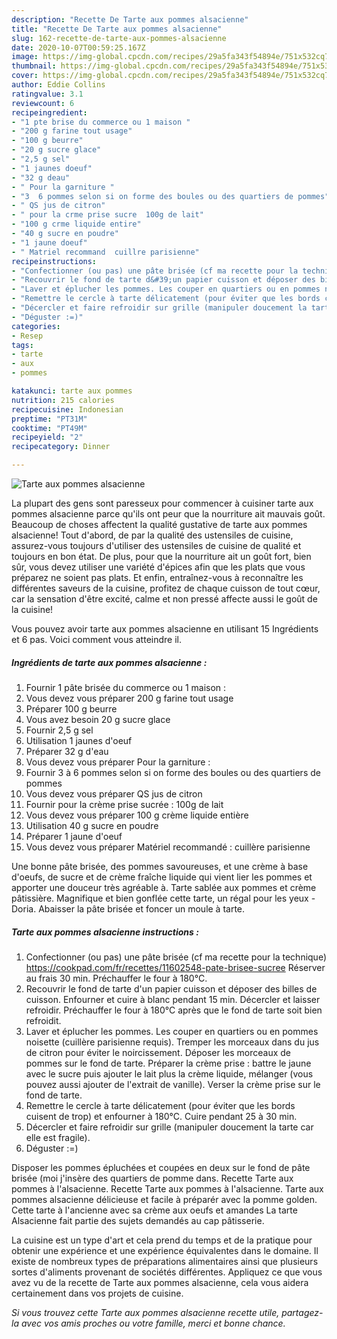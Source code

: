 ```yaml
---
description: "Recette De Tarte aux pommes alsacienne"
title: "Recette De Tarte aux pommes alsacienne"
slug: 162-recette-de-tarte-aux-pommes-alsacienne
date: 2020-10-07T00:59:25.167Z
image: https://img-global.cpcdn.com/recipes/29a5fa343f54894e/751x532cq70/tarte-aux-pommes-alsacienne-photo-principale-de-la-recette.jpg
thumbnail: https://img-global.cpcdn.com/recipes/29a5fa343f54894e/751x532cq70/tarte-aux-pommes-alsacienne-photo-principale-de-la-recette.jpg
cover: https://img-global.cpcdn.com/recipes/29a5fa343f54894e/751x532cq70/tarte-aux-pommes-alsacienne-photo-principale-de-la-recette.jpg
author: Eddie Collins
ratingvalue: 3.1
reviewcount: 6
recipeingredient:
- "1 pte brise du commerce ou 1 maison "
- "200 g farine tout usage"
- "100 g beurre"
- "20 g sucre glace"
- "2,5 g sel"
- "1 jaunes doeuf"
- "32 g deau"
- " Pour la garniture "
- "3  6 pommes selon si on forme des boules ou des quartiers de pommes"
- " QS jus de citron"
- " pour la crme prise sucre  100g de lait"
- "100 g crme liquide entire"
- "40 g sucre en poudre"
- "1 jaune doeuf"
- " Matriel recommand  cuillre parisienne"
recipeinstructions:
- "Confectionner (ou pas) une pâte brisée (cf ma recette pour la technique) https://cookpad.com/fr/recettes/11602548-pate-brisee-sucree Réserver au frais 30 min. Préchauffer le four à 180°C."
- "Recouvrir le fond de tarte d&#39;un papier cuisson et déposer des billes de cuisson. Enfourner et cuire à blanc pendant 15 min. Décercler et laisser refroidir. Préchauffer le four à 180°C après que le fond de tarte soit bien refroidit."
- "Laver et éplucher les pommes. Les couper en quartiers ou en pommes noisette (cuillère parisienne requis). Tremper les morceaux dans du jus de citron pour éviter le noircissement. Déposer les morceaux de pommes sur le fond de tarte. Préparer la crème prise : battre le jaune avec le sucre puis ajouter le lait plus la crème liquide, mélanger (vous pouvez aussi ajouter de l&#39;extrait de vanille). Verser la crème prise sur le fond de tarte."
- "Remettre le cercle à tarte délicatement (pour éviter que les bords cuisent de trop) et enfourner à 180°C. Cuire pendant 25 à 30 min."
- "Décercler et faire refroidir sur grille (manipuler doucement la tarte car elle est fragile)."
- "Déguster :=)"
categories:
- Resep
tags:
- tarte
- aux
- pommes

katakunci: tarte aux pommes 
nutrition: 215 calories
recipecuisine: Indonesian
preptime: "PT31M"
cooktime: "PT49M"
recipeyield: "2"
recipecategory: Dinner

---
```



![Tarte aux pommes alsacienne](https://img-global.cpcdn.com/recipes/29a5fa343f54894e/751x532cq70/tarte-aux-pommes-alsacienne-photo-principale-de-la-recette.jpg)

La plupart des gens sont paresseux pour commencer à cuisiner tarte aux pommes alsacienne parce qu'ils ont peur que la nourriture ait mauvais goût. Beaucoup de choses affectent la qualité gustative de tarte aux pommes alsacienne! Tout d'abord, de par la qualité des ustensiles de cuisine, assurez-vous toujours d'utiliser des ustensiles de cuisine de qualité et toujours en bon état. De plus, pour que la nourriture ait un goût fort, bien sûr, vous devez utiliser une variété d'épices afin que les plats que vous préparez ne soient pas plats. Et enfin, entraînez-vous à reconnaître les différentes saveurs de la cuisine, profitez de chaque cuisson de tout cœur, car la sensation d'être excité, calme et non pressé affecte aussi le goût de la cuisine!

<!--inarticleads1-->

Vous pouvez avoir tarte aux pommes alsacienne en utilisant 15 Ingrédients et 6 pas. Voici comment vous atteindre il.

##### Ingrédients de tarte aux pommes alsacienne :

1. Fournir 1 pâte brisée du commerce ou 1 maison :
1. Vous devez vous préparer 200 g farine tout usage
1. Préparer 100 g beurre
1. Vous avez besoin 20 g sucre glace
1. Fournir 2,5 g sel
1. Utilisation 1 jaunes d&#39;oeuf
1. Préparer 32 g d&#39;eau
1. Vous devez vous préparer  Pour la garniture :
1. Fournir 3 à 6 pommes selon si on forme des boules ou des quartiers de pommes
1. Vous devez vous préparer  QS jus de citron
1. Fournir  pour la crème prise sucrée : 100g de lait
1. Vous devez vous préparer 100 g crème liquide entière
1. Utilisation 40 g sucre en poudre
1. Préparer 1 jaune d&#39;oeuf
1. Vous devez vous préparer  Matériel recommandé : cuillère parisienne


Une bonne pâte brisée, des pommes savoureuses, et une crème à base d&#39;oeufs, de sucre et de crème fraîche liquide qui vient lier les pommes et apporter une douceur très agréable à. Tarte sablée aux pommes et crème pâtissière. Magnifique et bien gonflée cette tarte, un régal pour les yeux - Doria. Abaisser la pâte brisée et foncer un moule à tarte. 

<!--inarticleads2-->

##### Tarte aux pommes alsacienne instructions :

1. Confectionner (ou pas) une pâte brisée (cf ma recette pour la technique) https://cookpad.com/fr/recettes/11602548-pate-brisee-sucree Réserver au frais 30 min. Préchauffer le four à 180°C.
1. Recouvrir le fond de tarte d&#39;un papier cuisson et déposer des billes de cuisson. Enfourner et cuire à blanc pendant 15 min. Décercler et laisser refroidir. Préchauffer le four à 180°C après que le fond de tarte soit bien refroidit.
1. Laver et éplucher les pommes. Les couper en quartiers ou en pommes noisette (cuillère parisienne requis). Tremper les morceaux dans du jus de citron pour éviter le noircissement. Déposer les morceaux de pommes sur le fond de tarte. Préparer la crème prise : battre le jaune avec le sucre puis ajouter le lait plus la crème liquide, mélanger (vous pouvez aussi ajouter de l&#39;extrait de vanille). Verser la crème prise sur le fond de tarte.
1. Remettre le cercle à tarte délicatement (pour éviter que les bords cuisent de trop) et enfourner à 180°C. Cuire pendant 25 à 30 min.
1. Décercler et faire refroidir sur grille (manipuler doucement la tarte car elle est fragile).
1. Déguster :=)


Disposer les pommes épluchées et coupées en deux sur le fond de pâte brisée (moi j&#39;insère des quartiers de pomme dans. Recette Tarte aux pommes à l&#39;alsacienne. Recette Tarte aux pommes à l&#39;alsacienne. Tarte aux pommes alsacienne délicieuse et facile à préparér avec la pomme golden. Cette tarte à l&#39;ancienne avec sa crème aux oeufs et amandes La tarte Alsacienne fait partie des sujets demandés au cap pâtisserie. 

<!--inarticleads1-->

<p>
La cuisine est un type d'art et cela prend du temps et de la pratique pour obtenir une expérience et une expérience équivalentes dans le domaine. Il existe de nombreux types de préparations alimentaires ainsi que plusieurs sortes d'aliments provenant de sociétés différentes. Appliquez ce que vous avez vu de la recette de Tarte aux pommes alsacienne, cela vous aidera certainement dans vos projets de cuisine.
</p>

<p>
<i>Si vous trouvez cette Tarte aux pommes alsacienne recette utile, partagez-la avec vos amis proches ou votre famille, merci et bonne chance.</i>
</p>
